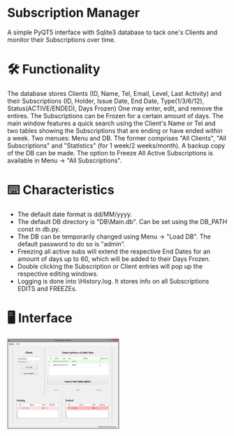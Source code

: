 # Subscription Manager
A simple PyQT5 interface with Sqlite3 database to tack one's Clients and monitor their Subscriptions over time.

# 🛠 Functionality
The database stores Clients (ID, Name, Tel, Email, Level, Last Activity) and their Subscriptions (ID, Holder, Issue Date, End Date, Type(1/3/6/12), Status(ACTIVE/ENDED), Days Frozen)
One may enter, edit, and remove the entires. The Subscriptions can be Frozen for a certain amount of days.
The main window features a quick search using the Client's Name or Tel and two tables showing the Subscriptions that are ending or have ended within a week. 
Two menues: Menu and DB. The former comprises "All Clients", "All Subscriptions" and "Statistics" (for 1 week/2 weeks/month). A backup copy of the DB can be made.
The option to Freeze All Active Subscriptions is available in Menu -> "All Subscriptions".

# ⌨️ Characteristics
- The default date format is dd/MM/yyyy.
- The default DB directory is "DB\\Main.db". Can be set using the DB_PATH const in db.py. 
- The DB can be temporarily changed using Menu -> "Load DB". The default password to do so is "admin".
- Freezing all active subs will extend the respective End Dates for an amount of days up to 60, which will be added to their Days Frozen.
- Double clicking the Subscription or Client entries will pop up the respective editing windows.
- Logging is done into \History.log. It stores info on all Subscriptions EDITS and FREEZEs.

# 🖥 Interface
<a href="https://github.com/maxfontani/subscription-manager/blob/main/screenshot.png">
  <img src="https://github.com/maxfontani/subscription-manager/blob/main/screenshot.png" width="256" alt="Screen" />
</a>
